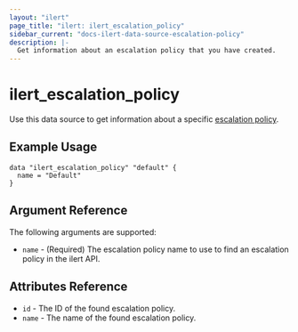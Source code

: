 ```yaml
---
layout: "ilert"
page_title: "ilert: ilert_escalation_policy"
sidebar_current: "docs-ilert-data-source-escalation-policy"
description: |-
  Get information about an escalation policy that you have created.
---
```


# ilert_escalation_policy

Use this data source to get information about a specific [escalation policy][1].

## Example Usage

```hcl
data "ilert_escalation_policy" "default" {
  name = "Default"
}
```

## Argument Reference

The following arguments are supported:

- `name` - (Required) The escalation policy name to use to find an escalation policy in the ilert API.

## Attributes Reference

- `id` - The ID of the found escalation policy.
- `name` - The name of the found escalation policy.

[1]: https://api.ilert.com/api-docs/#tag/Escalation-Policies
